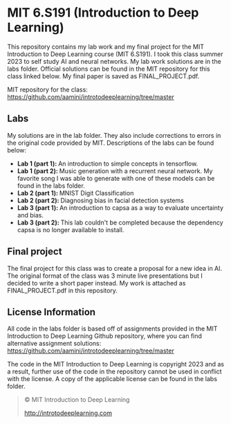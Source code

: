 # MIT 6.S191 (Introduction to Deep Learning)

This repository contains my lab work and my final project for the MIT Introduction to Deep Learning course (MIT 6.S191). I took this class summer 2023 to self study AI and neural networks. My lab work solutions are in the labs folder. Official solutions can be found in the MIT repository for this class linked below. My final paper is saved as FINAL_PROJECT.pdf.

MIT repository for the class: https://github.com/aamini/introtodeeplearning/tree/master

## Labs

My solutions are in the lab folder. They also include corrections to errors in the original code provided by MIT. Descriptions of the labs can be found below:

<ul>
  <li><b>Lab 1 (part 1): </b>An introduction to simple concepts in tensorflow.</li>
  <li><b>Lab 1 (part 2): </b>Music generation with a recurrent neural network. My favorite song I was able to generate with one of these models can be found in the labs folder.</li>
  <li><b>Lab 2 (part 1): </b>MNIST Digit Classification</li>
  <li><b>Lab 2 (part 2): </b>Diagnosing bias in facial detection systems</li>
  <li><b>Lab 3 (part 1): </b>An introduction to capsa as a way to evaluate uncertainty and bias.</li>
  <li><b>Lab 3 (part 2): </b>This lab couldn't be completed because the dependency capsa is no longer available to install.</li>
</ul>

## Final project

The final project for this class was to create a proposal for a new idea in AI. The original format of the class was 3 minute live presentations but I decided to write a short paper instead. My work is attached as FINAL_PROJECT.pdf in this repository.

## License Information

All code in the labs folder is based off of assignments provided in the MIT Introduction to Deep Learning Github repository, where you can find alternative assignment solutions: https://github.com/aamini/introtodeeplearning/tree/master

The code in the MIT Introduction to Deep Learning is copyright 2023 and as a result, further use of the code in the repository cannot be used in conflict with the license. A copy of the applicable license can be found in the labs folder.

> © MIT Introduction to Deep Learning
>
> http://introtodeeplearning.com
